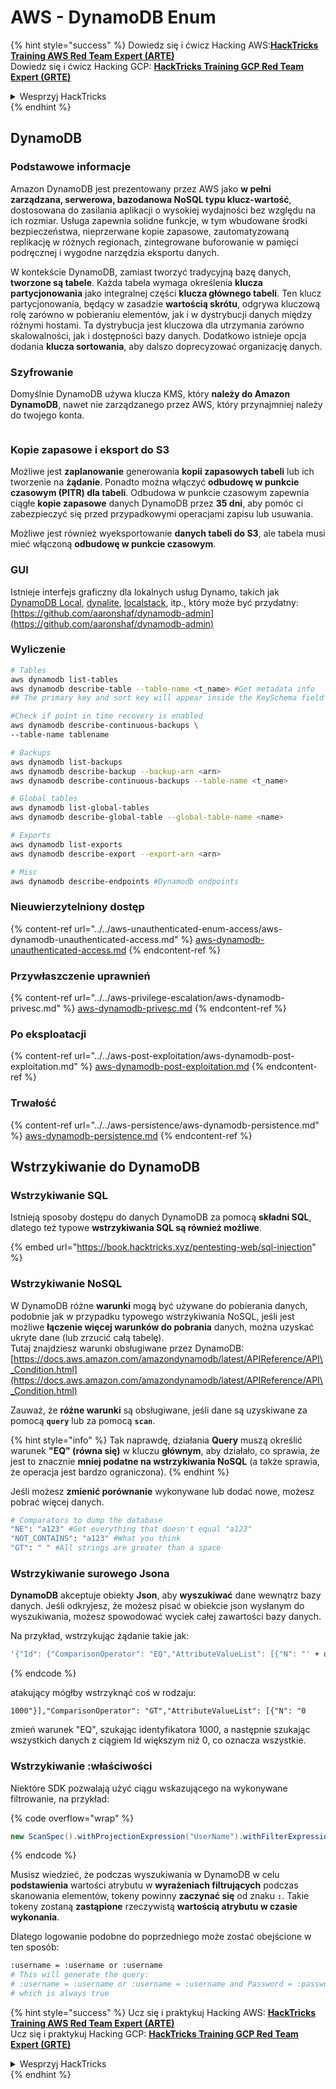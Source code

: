 # AWS - DynamoDB Enum

{% hint style="success" %}
Dowiedz się i ćwicz Hacking AWS:<img src="/.gitbook/assets/image.png" alt="" data-size="line">[**HackTricks Training AWS Red Team Expert (ARTE)**](https://training.hacktricks.xyz/courses/arte)<img src="/.gitbook/assets/image.png" alt="" data-size="line">\
Dowiedz się i ćwicz Hacking GCP: <img src="/.gitbook/assets/image (2).png" alt="" data-size="line">[**HackTricks Training GCP Red Team Expert (GRTE)**<img src="/.gitbook/assets/image (2).png" alt="" data-size="line">](https://training.hacktricks.xyz/courses/grte)

<details>

<summary>Wesprzyj HackTricks</summary>

* Sprawdź [**plany subskrypcyjne**](https://github.com/sponsors/carlospolop)!
* **Dołącz do** 💬 [**grupy Discord**](https://discord.gg/hRep4RUj7f) lub [**grupy telegramowej**](https://t.me/peass) lub **śledź** nas na **Twitterze** 🐦 [**@hacktricks\_live**](https://twitter.com/hacktricks\_live)**.**
* **Podziel się trikami hakerskimi, przesyłając PR-y do** [**HackTricks**](https://github.com/carlospolop/hacktricks) i [**HackTricks Cloud**](https://github.com/carlospolop/hacktricks-cloud) na githubie.

</details>
{% endhint %}

## DynamoDB

### Podstawowe informacje

Amazon DynamoDB jest prezentowany przez AWS jako **w pełni zarządzana, serwerowa, bazodanowa NoSQL typu klucz-wartość**, dostosowana do zasilania aplikacji o wysokiej wydajności bez względu na ich rozmiar. Usługa zapewnia solidne funkcje, w tym wbudowane środki bezpieczeństwa, nieprzerwane kopie zapasowe, zautomatyzowaną replikację w różnych regionach, zintegrowane buforowanie w pamięci podręcznej i wygodne narzędzia eksportu danych.

W kontekście DynamoDB, zamiast tworzyć tradycyjną bazę danych, **tworzone są tabele**. Każda tabela wymaga określenia **klucza partycjonowania** jako integralnej części **klucza głównego tabeli**. Ten klucz partycjonowania, będący w zasadzie **wartością skrótu**, odgrywa kluczową rolę zarówno w pobieraniu elementów, jak i w dystrybucji danych między różnymi hostami. Ta dystrybucja jest kluczowa dla utrzymania zarówno skalowalności, jak i dostępności bazy danych. Dodatkowo istnieje opcja dodania **klucza sortowania**, aby dalszo doprecyzować organizację danych.

### Szyfrowanie

Domyślnie DynamoDB używa klucza KMS, który **należy do Amazon DynamoDB**, nawet nie zarządzanego przez AWS, który przynajmniej należy do twojego konta.

<figure><img src="https://lh4.googleusercontent.com/JjtNS7aA-_GRMgZb4v93jWEQJi6DQdUPq0FEpzZPdeyCeNoG05p0NJiV9Zs-ULs_-Tfjmx0W1ZgsE2Ui2ljo7D-1a87Xny-gpLVQO0XmXdFoph9ci1RepbVNwaCe9oPruEZSEDxGTxF5dIv6pW1WpT6kWA=s2048" alt=""><figcaption></figcaption></figure>

### Kopie zapasowe i eksport do S3

Możliwe jest **zaplanowanie** generowania **kopii zapasowych tabeli** lub ich tworzenie na **żądanie**. Ponadto można włączyć **odbudowę w punkcie czasowym (PITR) dla tabeli**. Odbudowa w punkcie czasowym zapewnia ciągłe **kopie zapasowe** danych DynamoDB przez **35 dni**, aby pomóc ci zabezpieczyć się przed przypadkowymi operacjami zapisu lub usuwania.

Możliwe jest również wyeksportowanie **danych tabeli do S3**, ale tabela musi mieć włączoną **odbudowę w punkcie czasowym**.

### GUI

Istnieje interfejs graficzny dla lokalnych usług Dynamo, takich jak [DynamoDB Local](https://aws.amazon.com/blogs/aws/dynamodb-local-for-desktop-development/), [dynalite](https://github.com/mhart/dynalite), [localstack](https://github.com/localstack/localstack), itp., który może być przydatny: [https://github.com/aaronshaf/dynamodb-admin](https://github.com/aaronshaf/dynamodb-admin)

### Wyliczenie
```bash
# Tables
aws dynamodb list-tables
aws dynamodb describe-table --table-name <t_name> #Get metadata info
## The primary key and sort key will appear inside the KeySchema field

#Check if point in time recovery is enabled
aws dynamodb describe-continuous-backups \
--table-name tablename

# Backups
aws dynamodb list-backups
aws dynamodb describe-backup --backup-arn <arn>
aws dynamodb describe-continuous-backups --table-name <t_name>

# Global tables
aws dynamodb list-global-tables
aws dynamodb describe-global-table --global-table-name <name>

# Exports
aws dynamodb list-exports
aws dynamodb describe-export --export-arn <arn>

# Misc
aws dynamodb describe-endpoints #Dynamodb endpoints
```
### Nieuwierzytelniony dostęp

{% content-ref url="../../aws-unauthenticated-enum-access/aws-dynamodb-unauthenticated-access.md" %}
[aws-dynamodb-unauthenticated-access.md](../../aws-unauthenticated-enum-access/aws-dynamodb-unauthenticated-access.md)
{% endcontent-ref %}

### Przywłaszczenie uprawnień

{% content-ref url="../../aws-privilege-escalation/aws-dynamodb-privesc.md" %}
[aws-dynamodb-privesc.md](../../aws-privilege-escalation/aws-dynamodb-privesc.md)
{% endcontent-ref %}

### Po eksploatacji

{% content-ref url="../../aws-post-exploitation/aws-dynamodb-post-exploitation.md" %}
[aws-dynamodb-post-exploitation.md](../../aws-post-exploitation/aws-dynamodb-post-exploitation.md)
{% endcontent-ref %}

### Trwałość

{% content-ref url="../../aws-persistence/aws-dynamodb-persistence.md" %}
[aws-dynamodb-persistence.md](../../aws-persistence/aws-dynamodb-persistence.md)
{% endcontent-ref %}

## Wstrzykiwanie do DynamoDB

### Wstrzykiwanie SQL

Istnieją sposoby dostępu do danych DynamoDB za pomocą **składni SQL**, dlatego też typowe **wstrzykiwania SQL są również możliwe**.

{% embed url="https://book.hacktricks.xyz/pentesting-web/sql-injection" %}

### Wstrzykiwanie NoSQL

W DynamoDB różne **warunki** mogą być używane do pobierania danych, podobnie jak w przypadku typowego wstrzykiwania NoSQL, jeśli jest możliwe **łączenie więcej warunków do pobrania** danych, można uzyskać ukryte dane (lub zrzucić całą tabelę).\
Tutaj znajdziesz warunki obsługiwane przez DynamoDB: [https://docs.aws.amazon.com/amazondynamodb/latest/APIReference/API\_Condition.html](https://docs.aws.amazon.com/amazondynamodb/latest/APIReference/API\_Condition.html)

Zauważ, że **różne warunki** są obsługiwane, jeśli dane są uzyskiwane za pomocą **`query`** lub za pomocą **`scan`**.

{% hint style="info" %}
Tak naprawdę, działania **Query** muszą określić warunek **"EQ" (równa się)** w kluczu **głównym**, aby działało, co sprawia, że jest to znacznie **mniej podatne na wstrzykiwania NoSQL** (a także sprawia, że operacja jest bardzo ograniczona).
{% endhint %}

Jeśli możesz **zmienić porównanie** wykonywane lub dodać nowe, możesz pobrać więcej danych.
```bash
# Comparators to dump the database
"NE": "a123" #Get everything that doesn't equal "a123"
"NOT_CONTAINS": "a123" #What you think
"GT": " " #All strings are greater than a space
```
### Wstrzykiwanie surowego Jsona

**DynamoDB** akceptuje obiekty **Json**, aby **wyszukiwać** dane wewnątrz bazy danych. Jeśli odkryjesz, że możesz pisać w obiekcie json wysłanym do wyszukiwania, możesz spowodować wyciek całej zawartości bazy danych.

Na przykład, wstrzykując żądanie takie jak:
```bash
'{"Id": {"ComparisonOperator": "EQ","AttributeValueList": [{"N": "' + user_input + '"}]}}'
```
{% endcode %}

atakujący mógłby wstrzyknąć coś w rodzaju:

`1000"}],"ComparisonOperator": "GT","AttributeValueList": [{"N": "0`

zmień warunek "EQ", szukając identyfikatora 1000, a następnie szukając wszystkich danych z ciągiem Id większym niż 0, co oznacza wszystkie.

### Wstrzykiwanie :właściwości

Niektóre SDK pozwalają użyć ciągu wskazującego na wykonywane filtrowanie, na przykład:

{% code overflow="wrap" %}
```java
new ScanSpec().withProjectionExpression("UserName").withFilterExpression(user_input+" = :username and Password = :password").withValueMap(valueMap)
```
{% endcode %}

Musisz wiedzieć, że podczas wyszukiwania w DynamoDB w celu **podstawienia** wartości atrybutu w **wyrażeniach filtrujących** podczas skanowania elementów, tokeny powinny **zaczynać się** od znaku **`:`**. Takie tokeny zostaną **zastąpione** rzeczywistą **wartością atrybutu w czasie wykonania**.

Dlatego logowanie podobne do poprzedniego może zostać obejścione w ten sposób:
```bash
:username = :username or :username
# This will generate the query:
# :username = :username or :username = :username and Password = :password
# which is always true
```
{% hint style="success" %}
Ucz się i praktykuj Hacking AWS: <img src="/.gitbook/assets/image.png" alt="" data-size="line">[**HackTricks Training AWS Red Team Expert (ARTE)**](https://training.hacktricks.xyz/courses/arte)<img src="/.gitbook/assets/image.png" alt="" data-size="line">\
Ucz się i praktykuj Hacking GCP: <img src="/.gitbook/assets/image (2).png" alt="" data-size="line">[**HackTricks Training GCP Red Team Expert (GRTE)**<img src="/.gitbook/assets/image (2).png" alt="" data-size="line">](https://training.hacktricks.xyz/courses/grte)

<details>

<summary>Wesprzyj HackTricks</summary>

* Sprawdź [**plany subskrypcyjne**](https://github.com/sponsors/carlospolop)!
* **Dołącz do** 💬 [**grupy Discord**](https://discord.gg/hRep4RUj7f) lub [**grupy telegramowej**](https://t.me/peass) lub **śledź** nas na **Twitterze** 🐦 [**@hacktricks\_live**](https://twitter.com/hacktricks\_live)**.**
* **Udostępniaj sztuczki hakerskie, przesyłając PR-y do** [**HackTricks**](https://github.com/carlospolop/hacktricks) i [**HackTricks Cloud**](https://github.com/carlospolop/hacktricks-cloud) repozytoriów na githubie.

</details>
{% endhint %}
